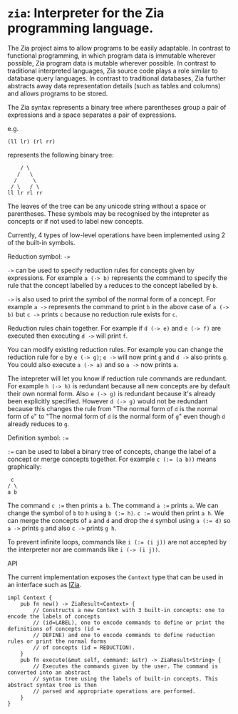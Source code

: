 # `zia`: Interpreter for the Zia programming language.

The Zia project aims to allow programs to be easily adaptable. In contrast to functional 
programming, in which program data is immutable wherever possible, Zia program data is mutable 
wherever possible. In contrast to traditional interpreted languages, Zia source code plays a role 
similar to database query languages. In contrast to traditional databases, Zia further abstracts 
away data representation details (such as tables and columns) and allows programs to be stored. 

The Zia syntax represents a binary tree where parentheses group a pair of expressions and 
a space separates a pair of expressions.

e.g.
```
(ll lr) (rl rr)
```    
represents the following binary tree:
```
    / \
   /   \
  /     \
 / \   / \
ll lr rl rr
```

The leaves of the tree can be any unicode string without a space or parentheses. These symbols may 
be recognised by the intepreter as concepts or if not used to label new concepts.

Currently, 4 types of low-level operations have been implemented using 2 of the built-in symbols.

Reduction symbol: `->`

`->` can be used to specify reduction rules for concepts given by expressions. For example
`a (-> b)` represents the command to specify the rule that the concept labelled by `a` reduces 
to the concept labelled by `b`.

`->` is also used to print the symbol of the normal form of a concept. For example `a ->`
represents the command to print `b` in the above case of `a (-> b)` but `c ->` prints `c` because
no reduction rule exists for `c`.

Reduction rules chain together. For example if `d (-> e)` and `e (-> f)` are executed then
executing `d ->` will print `f`.

You can modify existing reduction rules. For example you can change the reduction rule for `e` by 
`e (-> g)`; `e ->` will now print `g` and `d ->` also prints `g`. You could also execute `a (-> a)`
and so `a ->` now prints `a`.

The intepreter will let you know if reduction rule commands are redundant. For example `h (-> h)`
is redundant because all new concepts are by default their own normal form. Also `e (-> g)` is
redundant because it's already been explicitly specified. However `d (-> g)` would not be redundant 
because this changes the rule from "The normal form of `d` is the normal form of `e`" to "The 
normal form of `d` is the normal form of `g`" even though `d` already reduces to `g`.

Definition symbol: `:=`

`:=` can be used to label a binary tree of concepts, change the label of a concept
or merge concepts together. For example `c (:= (a b))` means graphically:
```
 c
/ \
a b
```
The command `c :=` then prints `a b`. The command `a :=` prints `a`. We can change the symbol of
`b` to `h` using `b (:= h)`. `c :=` would then print `a h`. We can merge the concepts of `a` and 
`d` and drop the `d` symbol using `a (:= d)` so `a ->` prints `g` and also `c ->` prints `g h`.

To prevent infinite loops, commands like `i (:= (i j))` are not accepted by the interpreter nor
are commands like `i (-> (i j))`.

API  

The current implementation exposes the `Context` type that can be used in an interface such as 
[IZia](https://github.com/Charles-Johnson/izia). 

```
impl Context {
	pub fn new() -> ZiaResult<Context> { 
		// Constructs a new Context with 3 built-in concepts: one to encode the labels of concepts
    	// (id=LABEL), one to encode commands to define or print the definitions of concepts (id = 
    	// DEFINE) and one to encode commands to define reduction rules or print the normal forms 
		// of concepts (id = REDUCTION).
    }
    pub fn execute(&mut self, command: &str) -> ZiaResult<String> { 
		// Executes the commands given by the user. The command is converted into an abstract 
		// syntax tree using the labels of built-in concepts. This abstract syntax tree is then 
		// parsed and appropriate operations are performed.
	}
}
```
